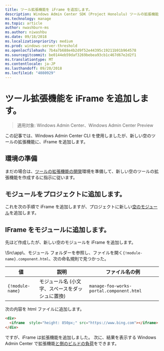 ```yaml
---
title: ツール拡張機能を iFrame を追加します。
description: Windows Admin Center SDK (Project Honolulu) ツールの拡張機能の開発 - iFrame をツールの拡張機能を追加します。
ms.technology: manage
ms.topic: article
author: nwashburn-ms
ms.author: niwashbu
ms.date: 09/18/2018
ms.localizationpriority: medium
ms.prod: windows-server-threshold
ms.openlocfilehash: 7b4a7b688e4b2d9f52e44395c19211b91b964578
ms.sourcegitcommit: be0144eb59daf3269bebea93cb1c467d67e2d2f1
ms.translationtype: MT
ms.contentlocale: ja-JP
ms.lasthandoff: 09/20/2018
ms.locfileid: "4080929"
---
```

# ツール拡張機能を iFrame を追加します。

>適用対象: Windows Admin Center、Windows Admin Center Preview

この記事では、Windows Admin Center CLI を使用しましたが、新しい空のツールの拡張機能に、iFrame を追加します。

## 環境の準備 ##

まだの場合は、[ツールの拡張機能の開発](..\develop-tool.md)環境を準備して、新しい空のツールの拡張機能を作成するに指示に従います。

## モジュールをプロジェクトに追加します。 ##

これを次の手順で iFrame を追加しますが、プロジェクトに新しい[空のモジュール](add-module.md)を追加します。  

## IFrame をモジュールに追加します。 ##

先ほど作成したが、新しい空のモジュールを iFrame を追加します。

\Src\app\、モジュール フォルダーを参照し、ファイルを開く```{!module-name}.component.html```、次の命名規則で見つかった。

| 値 | 説明 | ファイル名の例 |
| ----- | ----------- | ------- |
| ```{!module-name}``` | モジュール名 (小文字、スペースをダッシュに置換) | ```manage-foo-works-portal.component.html``` |
    
次の内容を html ファイルに追加します。

``` html
<div>
  <iframe  style="height: 850px;" src="https://www.bing.com"></iframe>
</div>
```

ですが、iFrame は拡張機能を追加しました。  次に、結果を表示する Windows Admin Center で拡張機能[と側のビルドの負荷](..\develop-tool.md#build-and-side-load-your-extension)をできます。
